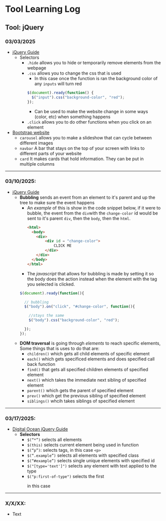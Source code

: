 # Tool Learning Log

## Tool: **jQuery**

### 03/03/2025

* [jQuery Guide](https://www.youtube.com/watch?v=Q7Nwq7319X4)
  * Selectors
    * `.hide` allows you to hide or temporarily remove elements from the webpage
    * `.css` allows you to change the css that is used
      * In this case once the function is ran the background color of any `inputs` will turn red
      ``` js
      $(document).ready(function() {
        $("input").css("background-color", "red");
      });
      ```
      * Can be used to make the website change in some ways (color, etc) when something happens
    * `.click` allows you to do other functions when you click on an element
* [Bootstrap website](https://getbootstrap.com/docs/5.3/components/carousel/)
  * `carousel` allows you to make a slideshow that can cycle between different images
  * `navbar` A bar that stays on the top of your screen with links to different parts of your website
  * `card` It makes cards that hold information. They can be put in multiple columns

---

### 03/10/2025:

* [jQuery Guide](https://www.youtube.com/watch?v=Q7Nwq7319X4)
  * **Bubbling** sends an event from an element to it's parent and up the tree to make sure the event happens
    * An _example_ of this is show in the code snippet below, if it were to bubble, the event from the `div`with the `change-color` id would be sent to it's parent `div`, then the `body`, then the `html`.
      ```html
      <html>
        <body>
          <div>
              <div id = "change-color">
                  CLICK ME
              </div>
          </div>
        </body>
      </html>
      ```
     * The _javascript_ that allows for bubbling is made by setting it so the body does the action instead when the element with the tag you selected is clicked.
      ```js
      $(document).ready(function(){

        // bubbling
        $("body").on("click", "#change-color", function(){

          //stays the same
          $("body").css("background-color", "red");

        });
      });
      ```
  * **DOM traversal** is going through _elements_ to reach specific elements, Some things that is uses to do that are:
    * `children()` which gets all child elements of specific element
    * `each()` which gets specificed elements and does specified call back function
    * `find()` that gets all specified children elements of specified element
    * `next()` which takes the immediate next sibling of specified element
    * `parent()` which gets the parent of specified element
    * `prev()` which get the previous sibling of specified element
    * `siblings()` whcih takes siblings of specified element

---

### 03/17/2025:

* [Digital Ocean jQuery Guide](https://www.digitalocean.com/community/tutorials/an-introduction-to-jquery)
  * **Selectors**
    * `$(“*”)` selects all elements
    * `$(this)` selects current element being used in function
    * `$(“p”)`: selects tags, in this case `<p>`
    * `$(“.example”)` selects all elements with specified class
    * `$(“#example”)` selects single unique elements with specified id
    * `$("[type='text']")` selects any element with text applied to the type
    * `$("p:first-of-type")` selects the first <p> in this case




---

### X/X/XX:
* Text


<!--
* Links you used today (websites, videos, etc)
* Things you tried, progress you made, etc
* Challenges, a-ha moments, etc
* Questions you still have
* What you're going to try next
-->
